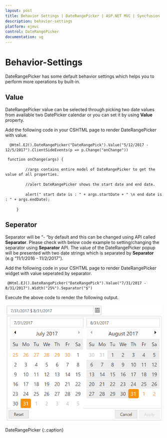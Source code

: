 ```yaml
---
layout: post
title: Behavior Settings | DateRangePicker | ASP.NET MVC | Syncfusion
description: behavior-settings
platform: ejmvc
control: DateRangePicker
documentation: ug
---
```


# Behavior-Settings

DateRangePicker has some default behavior settings which helps you to perform more operations by built-in.

## Value

DateRangePicker value can be selected through picking two date values from available two DatePicker calendar or you can set it by using **Value** property.

Add the following code in your CSHTML page to render DateRangePicker with value.

   ~~~ cshtml
     @Html.EJ().DateRangePicker("DateRangePick").Value("5/12/2017 - 12/5/2017").ClientSideEvents(p => p.Change("onChange"))
   ~~~  

   ~~~ cshtml
    function onChange(args) {

            //args contains entire model of DateRangePicker to get the value of all properties.

            //alert DateRangePicker shows the start date and end date.

            alert(" start date is : " + args.startDate + " \n end date is : " + args.endDate);

        }
   ~~~  

## Seperator

Separator will be “- “by default and this can be changed using API called **Separator**. Please check with below code example to setting/changing the separator using **Separator** API. The value of the DateRangePicker popup will be presented with two date strings which is separated by **Separator** 
(e.g “11/1/2016 - 11/2/2017”).

Add the following code in your CSHTML page to render DateRangePicker widget with value seperated by separator.

   ~~~ cshtml
    @Html.EJ().DateRangePicker("DateRangePick").Value("7/31/2017 - 8/31/2017").Width("25%").Separator("$")
   ~~~

Execute the above code to render the following output.
  
![](Behavior-Settings_images/behavior-settings.png)
    
DateRangePicker
{:.caption}